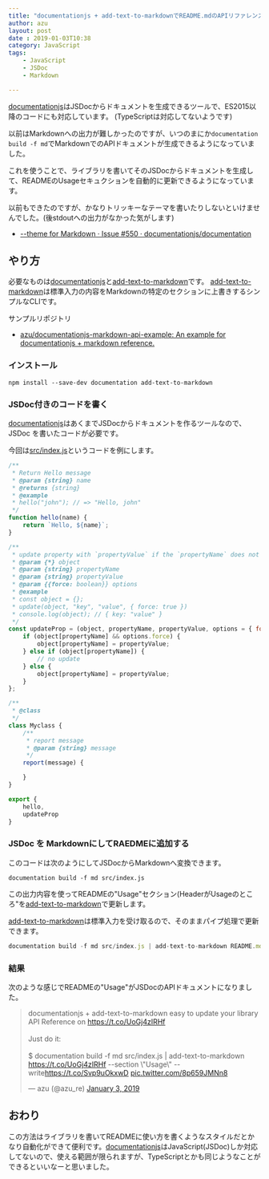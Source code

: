 ```yaml
---
title: "documentationjs + add-text-to-markdownでREADME.mdのAPIリファレンスを自動更新"
author: azu
layout: post
date : 2019-01-03T10:38
category: JavaScript
tags:
    - JavaScript
    - JSDoc
    - Markdown

---
```


[documentationjs](http://documentation.js.org/)はJSDocからドキュメントを生成できるツールで、ES2015以降のコードにも対応しています。
(TypeScriptは対応してないようです)

以前はMarkdownへの出力が難しかったのですが、いつのまにか`documentation build -f md`でMarkdownでのAPIドキュメントが生成できるようになっていました。

これを使うことで、ライブラリを書いてそのJSDocからドキュメントを生成して、READMEのUsageセキュクションを自動的に更新できるようになっています。

以前もできたのですが、かなりトリッキーなテーマを書いたりしないといけませんでした。(後stdoutへの出力がなかった気がします)

- [--theme for Markdown · Issue #550 · documentationjs/documentation](https://github.com/documentationjs/documentation/issues/550)

## やり方

必要なものは[documentationjs](http://documentation.js.org/)と[add-text-to-markdown](https://github.com/azu/add-text-to-markdown)です。
[add-text-to-markdown](https://github.com/azu/add-text-to-markdown)は標準入力の内容をMarkdownの特定のセクションに上書きするシンプルなCLIです。

サンプルリポジトリ

- [azu/documentationjs-markdown-api-example: An example for documentationjs + markdown reference.](https://github.com/azu/documentationjs-markdown-api-example)

### インストール

	npm install --save-dev documentation add-text-to-markdown
	
### JSDoc付きのコードを書く

[documentationjs](http://documentation.js.org/)はあくまでJSDocからドキュメントを作るツールなので、JSDoc	を書いたコードが必要です。

今回は[src/index.js](https://github.com/azu/documentationjs-markdown-api-example/blob/master/src/index.js)というコードを例にします。

```js
/**
 * Return Hello message
 * @param {string} name
 * @returns {string}
 * @example
 * hello("john"); // => "Hello, john"
 */
function hello(name) {
    return `Hello, ${name}`;
}

/**
 * update property with `propertyValue` if the `propertyName` does not exists
 * @param {*} object
 * @param {string} propertyName
 * @param {string} propertyValue
 * @param {{force: boolean}} options
 * @example
 * const object = {};
 * update(object, "key", "value", { force: true })
 * console.log(object); // { key: "value" }
 */
const updateProp = (object, propertyName, propertyValue, options = { force: false }) => {
    if (object[propertyName] && options.force) {
        object[propertyName] = propertyValue;
    } else if (object[propertyName]) {
        // no update
    } else {
        object[propertyName] = propertyValue;
    }
};

/**
 * @class
 */
class Myclass {
    /**
     * report message
     * @param {string} message
     */
    report(message) {

    }
}

export {
    hello,
    updateProp
}
```

### JSDoc を MarkdownにしてRAEDMEに追加する

このコードは次のようにしてJSDocからMarkdownへ変換できます。

```
documentation build -f md src/index.js
```

この出力内容を使ってREADMEの"Usage"セクション(HeaderがUsageのところ"を[add-text-to-markdown](https://github.com/azu/add-text-to-markdown)で更新します。

[add-text-to-markdown](https://github.com/azu/add-text-to-markdown)は標準入力を受け取るので、そのままパイプ処理で更新できます。

```js
documentation build -f md src/index.js | add-text-to-markdown README.md --section "Usage" --write
```  

### 結果

次のような感じでREADMEの"Usage"がJSDocのAPIドキュメントになりました。

<blockquote class="twitter-tweet" data-lang="en"><p lang="en" dir="ltr">documentationjs + add-text-to-markdown easy to update your library API Reference on <a href="https://t.co/UoGj4zIRHf">https://t.co/UoGj4zIRHf</a><br><br>Just do it:<br><br>$ documentation build -f md src/index.js | add-text-to-markdown <a href="https://t.co/UoGj4zIRHf">https://t.co/UoGj4zIRHf</a> --section \&quot;Usage\&quot; --write<a href="https://t.co/Svp9uOkxwD">https://t.co/Svp9uOkxwD</a> <a href="https://t.co/8p659JMNn8">pic.twitter.com/8p659JMNn8</a></p>&mdash; azu (@azu_re) <a href="https://twitter.com/azu_re/status/1080637888574808064?ref_src=twsrc%5Etfw">January 3, 2019</a></blockquote>
<script async src="https://platform.twitter.com/widgets.js" charset="utf-8"></script>

## おわり

この方法はライブラリを書いてREADMEに使い方を書くようなスタイルだとかなり自動化ができて便利です。[documentationjs](http://documentation.js.org/)はJavaScript(JSDoc)しか対応してないので、使える範囲が限られますが、TypeScriptとかも同じようなことができるといいなーと思いました。

